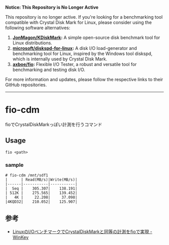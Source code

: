 **Notice: This Repository is No Longer Active**

This repository is no longer active. If you're looking for a benchmarking tool compatible with Crystal Disk Mark for Linux, please consider using the following software alternatives:

1. **[JonMagon/KDiskMark](https://github.com/JonMagon/KDiskMark):** A simple open-source disk benchmark tool for Linux distributions.
2. **[microsoft/diskspd-for-linux](https://github.com/microsoft/diskspd-for-linux):** A disk I/O load-generator and benchmarking tool for Linux, inspired by the Windows tool diskspd, which is internally used by Crystal Disk Mark.
3. **[axboe/fio](https://github.com/axboe/fio):** Flexible I/O Tester, a robust and versatile tool for benchmarking and testing disk I/O.

For more information and updates, please follow the respective links to their GitHub repositories.

----

# fio-cdm
fioでCrystalDiskMarkっぽい計測を行うコマンド

## Usage

```
fio <path>
```

### sample

```
# fio-cdm /mnt/sdf1
|      | Read(MB/s)|Write(MB/s)|
|------|-----------|-----------|
|  Seq |    305.307|    138.191|
| 512K |    275.565|    139.452|
|   4K |     22.208|     37.098|
|4KQD32|    210.052|    125.907|
```

## 参考
* [LinuxのI/OベンチマークでCrystalDiskMarkと同等の計測をfioで実現 - WinKey](http://www.winkey.jp/article.php/20110310142828679)
